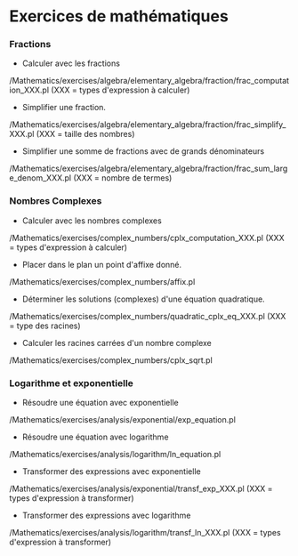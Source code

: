 # Exercices de mathématiques


### Fractions

* Calculer avec les fractions

/Mathematics/exercises/algebra/elementary_algebra/fraction/frac_computation_XXX.pl (XXX = types d'expression à calculer)

* Simplifier une fraction.

/Mathematics/exercises/algebra/elementary_algebra/fraction/frac_simplify_XXX.pl (XXX = taille des nombres)

* Simplifier une somme de fractions avec de grands dénominateurs

/Mathematics/exercises/algebra/elementary_algebra/fraction/frac_sum_large_denom_XXX.pl (XXX = nombre de termes)

### Nombres Complexes

* Calculer avec les nombres complexes

/Mathematics/exercises/complex_numbers/cplx_computation_XXX.pl (XXX = types d'expression à calculer)

* Placer dans le plan un point d'affixe donné.

/Mathematics/exercises/complex_numbers/affix.pl

* Déterminer les solutions (complexes) d'une équation quadratique.

/Mathematics/exercises/complex_numbers/quadratic_cplx_eq_XXX.pl (XXX = type des racines)

* Calculer les racines carrées d'un nombre complexe

/Mathematics/exercises/complex_numbers/cplx_sqrt.pl

### Logarithme et exponentielle

* Résoudre une équation avec exponentielle

/Mathematics/exercises/analysis/exponential/exp_equation.pl

* Résoudre une équation avec logarithme

/Mathematics/exercises/analysis/logarithm/ln_equation.pl

* Transformer des expressions avec exponentielle

/Mathematics/exercises/analysis/exponential/transf_exp_XXX.pl (XXX = types d'expression à transformer)

* Transformer des expressions avec logarithme

/Mathematics/exercises/analysis/logarithm/transf_ln_XXX.pl (XXX = types d'expression à transformer)







